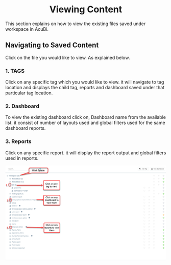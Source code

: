 
<center><h1>Viewing Content</h1></center>

This section explains on how to view the existing files saved under workspace in AcuBi.

## Navigating to Saved Content 

Click on the file you would like to view. As explained below.

### 1. TAGS

Click on any specific tag which you would like to view. it will navigate to tag location and displays the child tag, reports and dashboard saved under that particular tag location.

### 2. Dashboard

 To view the existing dashboard click on, Dashboard name from the available list. it consist of number of layouts used and global filters used for the same dashboard reports.
 
 ### 3. Reports
 
 Click on any specific report. it will display the report output and global filters used in reports.

![enter image description here](https://raw.githubusercontent.com/sv18042016/fp1/0545ded450f2a313773cd22169ff96aa6c7db5d2/images/view_list2.png)





<!--stackedit_data:
eyJoaXN0b3J5IjpbMTQxNzI0Mjc1OCwtMTg1Nzg3OTk3NCwtOT
Y2MDgwMzExLDE4MTY5MzEzNDAsMTgzODE5MzQyMCwxODM3NDQ0
ODIwLDE3OTIxNDc5NDcsLTM0NDU5NDg0NiwtMTU2OTA0ODIyNi
wxMzk5NzM2MF19
-->